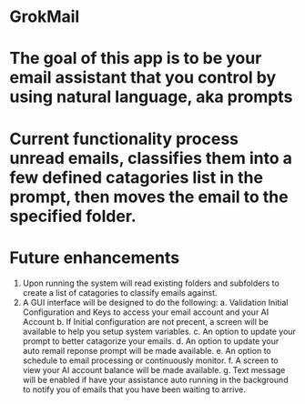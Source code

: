 # GrokMail

# The goal of this app is to be your email assistant that you control by using natural language, aka prompts

# Current functionality process unread emails, classifies them into a few defined catagories list in the prompt, then moves the email to the specified folder.

# Future enhancements

1.  Upon running the system will read existing folders and subfolders to create a list of catagories to classify emails against.
2.  A GUI interface will be designed to do the following:
    a. Validation Initial Configuration and Keys to access your email account and your AI Account
    b. If Initial configuration are not precent, a screen will be available to help you setup system variables.
    c. An option to update your prompt to better catagorize your emails.
    d. An option to update your auto remail reponse prompt will be made available.
    e. An option to schedule to email processing or continuously monitor.
    f. A screen to view your AI account balance will be made available.
    g. Text message will be enabled if have your assistance auto running in the background to notify you of emails that you have been waiting to arrive.
